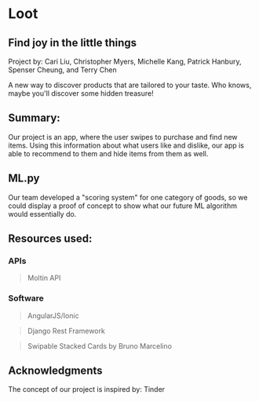 # Loot
## Find joy in the little things

Project by: Cari Liu, Christopher Myers, Michelle Kang, Patrick Hanbury, Spenser Cheung, and Terry Chen

A new way to discover products that are tailored to your taste. Who knows, maybe you'll discover some hidden treasure! 

## Summary: 
Our project is an app, where the user swipes to purchase and find new items. Using this information about what users like and dislike, our app is able to recommend to them and hide items from them as well. 

## ML.py 
Our team developed a "scoring system" for one category of goods, so we could display a proof of concept to show what our future ML algorithm would essentially do. 

## Resources used: 
### APIs
> Moltin API

### Software
> AngularJS/Ionic

> Django Rest Framework 

> Swipable Stacked Cards by Bruno Marcelino


## Acknowledgments
The concept of our project is inspired by: Tinder
